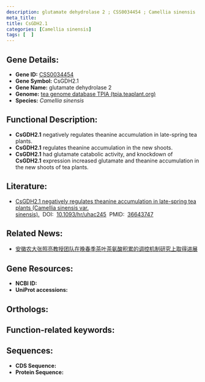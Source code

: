 ```yaml
---
description: glutamate dehydrolase 2 ; CSS0034454 ; Camellia sinensis
meta_title:
title: CsGDH2.1
categories: [Camellia sinensis]
tags: [  ]
---
```


## Gene Details:
- **Gene ID:**	[CSS0034454]()
- **Gene Symbol:** CsGDH2.1
- **Gene Name:** glutamate dehydrolase 2
- **Genome:** [tea genome database TPIA (tpia.teaplant.org)]()
- **Species:** *Camellia sinensis*

## Functional Description:
   - **CsGDH2.1** negatively regulates theanine accumulation in late-spring tea plants.
   - **CsGDH2.1** regulates theanine accumulation in the new shoots.
   - **CsGDH2.1** had glutamate catabolic activity, and knockdown of **CsGDH2.1** expression increased glutamate and theanine accumulation in the new shoots of tea plants.

## Literature:
   - [CsGDH2.1 negatively regulates theanine accumulation in late-spring tea plants (Camellia sinensis var. sinensis).]( https://academic.oup.com/hr/article/10/1/uhac245/6794932?login=true)&nbsp;&nbsp;DOI:&nbsp;&nbsp;[10.1093/hr/uhac245](https://academic.oup.com/hr/article/10/1/uhac245/6794932?login=true)&nbsp;&nbsp;PMID:&nbsp;&nbsp;[36643747](https://pubmed.ncbi.nlm.nih.gov/36643747/)

## Related News:
   - [安徽农大张照亮教授团队在晚春季茶叶茶氨酸积累的调控机制研究上取得进展](https://mp.weixin.qq.com/s?__biz=MzIyOTY2NDYyNQ==&mid=2247559271&idx=7&sn=5320812d82e0c5559e9dc025543ee84a&chksm=e8bc9a79dfcb136f335f7900777e64dfa0013dfea4b6ed770561f8f36de5c4b7c6bec7d5d563&scene=27#wechat_redirect)

## Gene Resources:
- **NCBI ID:** [](https://www.ncbi.nlm.nih.gov/gene/?term=)
- **UniProt accessions:** [](https://www.uniprot.org/uniprotkb//entry)

## Orthologs:


## Function-related keywords:


## Sequences:
- **CDS Sequence:**
- **Protein Sequence:**
